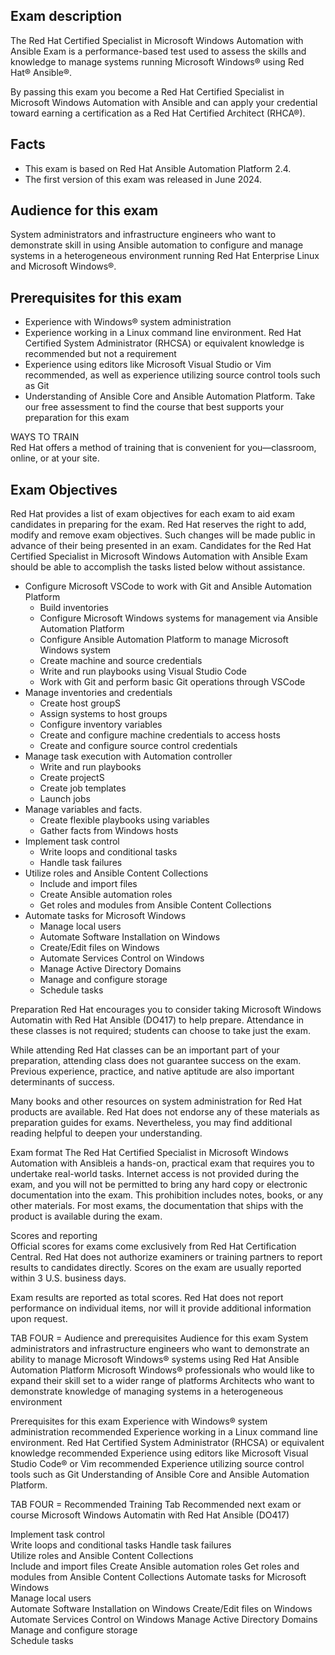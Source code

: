 ## Exam description
The Red Hat Certified Specialist in Microsoft Windows Automation with Ansible Exam is a performance-based test used to assess the skills and knowledge to manage systems running Microsoft Windows® using Red Hat® Ansible®.

By passing this exam you become a Red Hat Certified Specialist in Microsoft Windows Automation with Ansible and can apply your credential toward earning a certification as a Red Hat Certified Architect (RHCA®).

## Facts
  - This exam is based on Red Hat Ansible Automation Platform 2.4.
  - The first version of this exam was released in June 2024.

## Audience for this exam
System administrators and infrastructure engineers who want to demonstrate skill in using Ansible automation to configure and manage systems in a heterogeneous environment running Red Hat Enterprise Linux and Microsoft Windows®.

## Prerequisites for this exam

  - Experience with Windows® system administration
  - Experience working in a Linux command line environment.  Red Hat Certified System Administrator (RHCSA) or equivalent knowledge is recommended but not a requirement
  - Experience using editors like Microsoft Visual Studio or Vim recommended, as well as experience utilizing source control tools such as Git
  - Understanding of Ansible Core and Ansible Automation Platform.
Take our free assessment to find the course that best supports your preparation for this exam
 			
WAYS TO TRAIN 				
Red Hat offers a method of training that is convenient for you—classroom, online, or at your site. 				

## Exam Objectives 

Red Hat provides a list of exam objectives for each exam to aid exam candidates in preparing for the exam.  Red Hat reserves the right to add, modify and remove exam objectives.  Such changes will be made public in advance of their being presented in an exam.
Candidates for the Red Hat Certified Specialist in Microsoft Windows Automation with Ansible Exam  should be able to accomplish the tasks listed below without assistance.

  - Configure Microsoft VSCode to work with Git and Ansible Automation Platform 
    - Build inventories   
    - Configure Microsoft Windows systems for management via Ansible Automation Platform
    - Configure Ansible Automation Platform to manage Microsoft Windows system
    - Create machine and source credentials   
    - Write and run playbooks using Visual Studio Code
    - Work with Git and perform basic Git operations through VSCode
  - Manage inventories and credentials
    - Create host groupS
    - Assign systems to host groups
    - Configure inventory variables
    - Create and configure machine credentials to access hosts
    - Create and configure source control credentials
  - Manage task execution with Automation controller
    - Write and run playbooks
    - Create projectS
    - Create job templates
    - Launch jobs
  - Manage variables and facts.	 
    - Create flexible playbooks using variables
    - Gather facts from Windows hosts
  - Implement task control 	 
    - Write loops and conditional tasks
    - Handle task failures
  - Utilize roles and Ansible Content Collections
    - Include and import files
    - Create Ansible automation roles
    - Get roles and modules from Ansible Content Collections
  - Automate tasks for Microsoft Windows
    - Manage local users
    - Automate Software Installation on Windows
    - Create/Edit files on Windows
    - Automate Services Control on Windows
    - Manage Active Directory Domains
    - Manage and configure storage
    - Schedule tasks


Preparation
Red Hat encourages you to consider taking Microsoft Windows Automatin with Red Hat Ansible (DO417) to help prepare.  Attendance in these classes is not required; students can choose to take just the exam.

While attending Red Hat classes can be an important part of your preparation, attending class does not guarantee success on the exam. Previous experience, practice, and native aptitude are also important determinants of success.

Many books and other resources on system administration for Red Hat products are available. Red Hat does not endorse any of these materials as preparation guides for exams. Nevertheless, you may find additional reading helpful to deepen your understanding.

Exam format
The Red Hat Certified Specialist in Microsoft Windows Automation with Ansibleis a hands-on, practical exam that requires you to undertake real-world tasks. Internet access is not provided during the exam, and you will not be permitted to bring any hard copy or electronic documentation into the exam. This prohibition includes notes, books, or any other materials. For most exams, the documentation that ships with the product is available during the exam.

Scores and reporting		 	 	
Official scores for exams come exclusively from Red Hat Certification Central. Red Hat does not authorize examiners or training partners to report results to candidates directly. Scores on the exam are usually reported within 3 U.S. business days.

Exam results are reported as total scores. Red Hat does not report performance on individual items, nor will it provide additional information upon request.


TAB FOUR = Audience and prerequisites
Audience for this exam
System administrators and infrastructure engineers who want to demonstrate an ability to manage Microsoft Windows® systems using Red Hat Ansible Automation Platform
Microsoft Windows® professionals who would like to expand their skill set to a wider range of platforms
Architects who want to demonstrate knowledge of managing systems in a heterogeneous environment

Prerequisites for this exam
Experience with Windows® system administration recommended
Experience working in a Linux command line environment.  Red Hat Certified System Administrator (RHCSA) or equivalent knowledge recommended
Experience using editors like Microsoft Visual Studio Code® or Vim recommended
Experience utilizing source control tools such as Git
Understanding of Ansible Core and Ansible Automation Platform.




TAB FOUR = Recommended Training Tab
Recommended next exam or course
Microsoft Windows Automatin with Red Hat Ansible (DO417) 


Implement task control 	 
Write loops and conditional tasks
Handle task failures    
Utilize roles and Ansible Content Collections  	 
Include and import files
Create Ansible automation roles
Get roles and modules from Ansible Content Collections
Automate tasks for Microsoft Windows   	 
Manage local users   
Automate Software Installation on Windows 
Create/Edit files on Windows 
Automate Services Control on Windows
Manage Active Directory Domains
Manage and configure storage   
Schedule tasks

